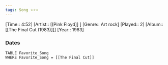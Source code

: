 ```yaml
---
tags: Song ⭐⭐⭐ 
---
```

[Time:: 4:52]
[Artist:: [[Pink Floyd]] ]
[Genre:: Art rock]
[Played:: 2]
[Album:: [[The Final Cut (1983)]]]
[Year:: 1983]
### Dates
````dataview
TABLE Favorite_Song
WHERE Favorite_Song = [[The Final Cut]]
````
